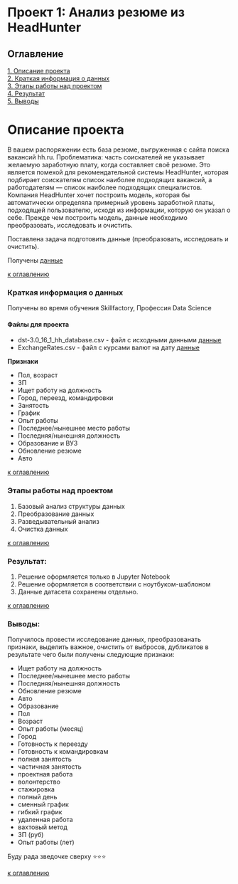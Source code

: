 # Проект 1: Анализ резюме из HeadHunter

## Оглавление  
[1. Описание проекта](README1.md#Описание-проекта)  
[2. Краткая информация о данных](README1.md#Краткая-информация-о-данных)  
[3. Этапы работы над проектом](README1.md#Этапы-работы-над-проектом)  
[4. Результат](README1.md#Результат)    
[5. Выводы](README1.md#Выводы) 

# Описание проекта    

В вашем распоряжении есть база резюме, выгруженная с сайта поиска вакансий hh.ru.
Проблематика: часть соискателей не указывает желаемую заработную плату, когда составляет своё резюме.
Это является помехой для рекомендательной системы HeadHunter, которая подбирает соискателям список наиболее подходящих вакансий, а работодателям — список наиболее подходящих специалистов.
Компания HeadHunter хочет построить модель, которая бы автоматически определяла примерный уровень заработной платы, подходящей пользователю, исходя из информации, которую он указал о себе. Прежде чем построить модель, данные необходимо преобразовать, исследовать и очистить. 

Поставлена задача подготовить данные (преобразовать, исследовать и очистить).

Получены [данные](https://drive.google.com/drive/folders/1KgrMuZNLEA06iEYcAyuop373fuf9qae8)

[к оглавлению](README1.md#Оглавление) 


### Краткая информация о данных
<a id = '3'></a>
Получены во время обучения Skillfactory, Профессия Data Science


#### Файлы для проекта
* dst-3.0_16_1_hh_database.csv - файл с исходными данными [данные](https://drive.google.com/file/d/1O4joELB3B_oVBxPXtusodte1dQXABzjK/view?usp=drive_link)
* ExchangeRates.csv - файл с курсами валют на дату [данные](https://drive.google.com/file/d/12zTBJIGf_EIjeBkuhdp88wEg-93xmiXq/view?usp=drive_link)


**Признаки**

* Пол, возраст
* ЗП 
* Ищет работу на должность
* Город, переезд, командировки 
* Занятость
* График
* Опыт работы
* Последнее/нынешнее место работы
* Последняя/нынешняя должность
* Образование и ВУЗ
* Обновление резюме
* Авто
  
[к оглавлению](README1.md#Оглавление) 


### Этапы работы над проектом  
<a id = '4'></a>
1. Базовый анализ структуры данных
2. Преобразование данных
3. Разведывательный анализ
4. Очистка данных


[к оглавлению](README1.md#Оглавление) 


### Результат:  
<a id = '5'></a>
   1. Решение оформляется только в Jupyter Notebook
   2. Решение оформляется в соответствии с ноутбуком-шаблоном
   3. Данные датасета сохранены отдельно.


[к оглавлению](README1.md#Оглавление) 


### Выводы:  
<a id = '6'></a>
Получилось провести исследование данных, преобразованать признаки, выделить важное, очистить от выбросов, дубликатов в результате чего были получены следующие признаки:

* Ищет работу на должность
* Последнее/нынешнее место работы 
* Последняя/нынешняя должность    
* Обновление резюме 
* Авто 
* Образование  
* Пол  
* Возраст    
* Опыт работы (месяц)  
* Город 
* Готовность к переезду   
* Готовность к командировкам   
* полная занятость     
* частичная занятость    
* проектная работа  
* волонтерство   
* стажировка     
* полный день       
* сменный график   
* гибкий график       
* удаленная работа   
* вахтовый метод  
* ЗП (руб)  
* Опыт работы (лет)



Буду рада зведочке сверху ⭐️⭐️⭐️

[к оглавлению](README1.md#Оглавление) 
